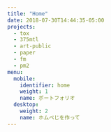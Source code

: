 ```yaml
---
title: "Home"
date: 2018-07-30T14:44:35-05:00
projects:
  - tox
  - 375mtl
  - art-public
  - paper
  - fm
  - pm2
menu:
  mobile:
    identifier: home
    weight: 1
    name: ポートフォリオ
  desktop:
    weight: 2
    name: ホムペじを作って
---
```

